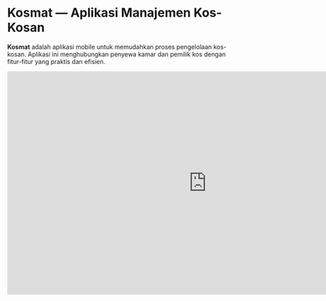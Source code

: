 # Kosmat — Aplikasi Manajemen Kos-Kosan

**Kosmat** adalah aplikasi mobile untuk memudahkan proses pengelolaan kos-kosan. Aplikasi ini menghubungkan penyewa kamar dan pemilik kos dengan fitur-fitur yang praktis dan efisien.

<iframe width="914" height="514" src="https://www.youtube.com/embed/V47NvttbK3Q" title="Kosmat" frameborder="0" allow="accelerometer; autoplay; clipboard-write; encrypted-media; gyroscope; picture-in-picture; web-share" referrerpolicy="strict-origin-when-cross-origin" allowfullscreen></iframe>

